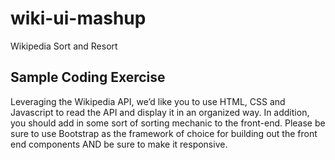 # wiki-ui-mashup
Wikipedia Sort and Resort

## Sample Coding Exercise

Leveraging the Wikipedia API, we’d like you to use HTML, CSS and Javascript to read the API and display it in an organized way. In addition, you should add in some sort of sorting mechanic to the front-end. Please be sure to use Bootstrap as the framework of choice for building out the front end components AND be sure to make it responsive.

